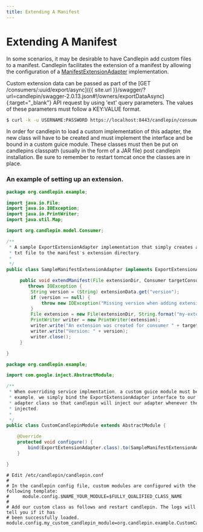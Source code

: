 ```yaml
---
title: Extending A Manifest
---
```



# Extending A Manifest

In some scenarios, it may be desirable to have Candlepin add custom files to a manifest. Candlepin facilitates the extension of a manifest by allowing the configuration of a [ManifestExtensionAdapter](https://github.com/candlepin/candlepin/blob/master/server/src/main/java/org/candlepin/ManifestExtensionAdapter.java) implementation.

Custom extension data can be passed as part of the [GET /consumers/:uuid/export/async]({{ site.url }}/swagger/?url=candlepin/swagger-2.0.13.json#!/owners/exportDataAsync){:target="_blank"} API request by using 'ext' query parameters. The values of these parameters must follow a KEY:VALUE format.

```bash
$ curl -k -u USERNAME:PASSWORD https://localhost:8443/candlepin/consumers/CONSUMER_UUID/export/async?ext=version:1.2.3&ext=...
```

In order for candlepin to load a custom implementation of this adapter, the new class will have to be created and must implement the interface and be bound in a custom guice module. These classes must then be put on candlepins classpath (usually in the form of a JAR file) post candlepin installation. Be sure to remember to restart tomcat once the classes are in place.

### An example of setting up an extension.

```Java
package org.candlepin.example;

import java.io.File;
import java.io.IOException;
import java.io.PrintWriter;
import java.util.Map;

import org.candlepin.model.Consumer;

/**
 * A sample ExportExtensionAdapter implementation that simply creates and adds a
 * txt file to the manifest's extension directory.
 *
 */
public class SampleManifestExtensionAdapter implements ExportExtensionAdapter {

     public void extendManifest(File extensionDir, Consumer targetConsumer, Map<String, String> extensionData)
        throws IOException {
         String version = (String) extensionData.get("version");
         if (version == null) {
             throw new IOException("Missing version when adding extension data to manifest.");
         }
         File extension = new File(extensionDir, String.format("my-extension-%s.txt", version));
         PrintWriter writer = new PrintWriter(extension);
         writer.write("An extension was created for consumer " + targetConsumer.getUuid() + ".\n");
         writer.write("Version: " + version);
         writer.close();
     }

}
```

```Java
package org.candlepin.example;

import com.google.inject.AbstractModule;

/**
 * When overriding service implmentation, a custom guice module must be created. In this
 * example, we simply bind the ExportExtensionAdapter interface to our custom extension
 * adapter class so that candlepin will inject our adapter whenever the interface is
 * injected.
 *
 */
public class CustomCandlepinModule extends AbstractModule {

    @Override
    protected void configure() {
        bind(ExportExtensionAdapter.class).to(SampleManifestExtensionAdapter.class);
    }

}
```

```
# Edit /etc/candlepin/candlepin.conf
#
# In the candlepin config file, custom modules are configured with the following template:
#     module.config.$NAME_YOUR_MODULE=$FULLY_QUALIFIED_CLASS_NAME
#
# Add our custom class as follows and restart candlepin. The logs will tell you if it has
# been successfully loaded.
module.config.my_custom_candlepin_module=org.candlepin.example.CustomCandlepinModule

```

